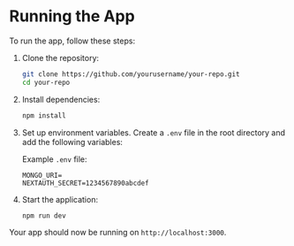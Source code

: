 # Running the App

To run the app, follow these steps:

1. Clone the repository:
    ```sh
    git clone https://github.com/yourusername/your-repo.git
    cd your-repo
    ```

2. Install dependencies:
    ```sh
    npm install
    ```

3. Set up environment variables. Create a `.env` file in the root directory and add the following variables:
   
    Example `.env` file:
    ```env
    MONGO_URI=
    NEXTAUTH_SECRET=1234567890abcdef
    ```

4. Start the application:
    ```sh
    npm run dev
    ```

Your app should now be running on `http://localhost:3000`.